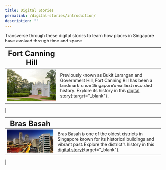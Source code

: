 ```yaml
---
title: Digital Stories
permalink: /digital-stories/introduction/
description: ""
---
```

Transverse through these digital stories to learn how places in Singapore have evolved through time and space.

| **<font size=5>Fort Canning Hill</font>** |  | 
| -------- | -------- | 
| [<img src="/images/fc-cemetery-4.jpg" alt="singapore-revisualised-virtual-showcase" style="width:500px;" />](/digital-stories/Fort-Canning-Hill/intro/)   | Previously known as Bukit Larangan and Government Hill, Fort Canning Hill has been a landmark since Singapore’s earliest recorded history. Explore its history in this [digital story](/digital-stories/Fort-Canning-Hill/bukit-larangan/){:target="_blank"} .
|

| **<font size=5>Bras Basah</font>** |  | 
| -------- | -------- | 
| [<img src="/images/landing-virtual-showcase-1.jpg" alt="singapore-revisualised-virtual-showcase" style="width:500px;" />](/digital-stories/Bras-Basah/bb-intro/)   | Bras Basah is one of the oldest districts in Singapore known for its historical buildings and vibrant past. Explore the district's history in this [digital story](/singapore-visualised/digital-stories/bb-intro){:target="_blank"}.
|